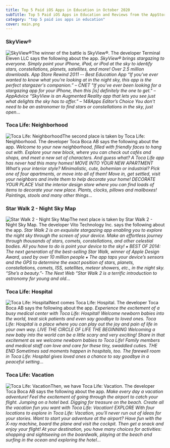 ```yaml
---
title: Top 5 Paid iOS Apps in Education in October 2020
subTitle: Top 5 Paid iOS Apps in Education and Reviews from the AppStore in October 2020.
category: "top 5 paid ios apps in education"
cover: main.png
---
```


### SkyView®

![SkyView®](https://is3-ssl.mzstatic.com/image/thumb/Purple113/v4/7f/1a/84/7f1a84ee-7452-7fbe-57ad-5539b95aea07/AppIcon-0-0-1x_U007emarketing-0-0-0-4-0-0-sRGB-0-0-0-GLES2_U002c0-512MB-85-220-0-0.png/100x100bb.png)The winner of the battle is SkyView®. The developer Terminal Eleven LLC says the following about the app. _SkyView® brings stargazing to everyone. Simply point your iPhone, iPad, or iPod at the sky to identify stars, constellations, planets, satellites, and more!  Over 2.5 million downloads.  App Store Rewind 2011 -- Best Education App  “If you've ever wanted to know what you're looking at in the night sky, this app is the perfect stargazer's companion.”  – CNET   "If you’ve ever been looking for a stargazing app for your iPhone, then this [is] definitely the one to get."  – AppAdvice   “SkyView is an Augmented Reality app that lets you see just what delights the sky has to offer.”  – 148Apps Editor’s Choice  You don't need to be an astronomer to find stars or constellations in the sky, just open_...

### Toca Life: Neighborhood

![Toca Life: Neighborhood](https://is5-ssl.mzstatic.com/image/thumb/Purple114/v4/55/63/63/556363aa-0f92-d2ef-9be0-baf2a98695aa/AppIcon-0-0-1x_U007emarketing-0-0-0-6-0-0-sRGB-0-0-0-GLES2_U002c0-512MB-85-220-0-0.png/100x100bb.png)The second place is taken by Toca Life: Neighborhood. The developer Toca Boca AB says the following about the app. _Welcome to your new neighborhood, filled with friendly faces to hang out with. Explore your new block, where you can check out cafés and shops, and meet a new set of characters. And guess what? A Toca Life app has never had this many homes!  MOVE INTO YOUR NEW APARTMENT What’s your interior style? Minimalistic, cute, bohemian or industrial? Pick one of four apartments, or move into all of them! Move in, get settled, visit your neighbors and invite them to help decorate your home!   DECORATE YOUR PLACE Visit the interior design store where​ you can find loads of items to decorate your new place. Plants, clocks, pillows and mailboxes! Paintings, stools and many other things_...

### Star Walk 2 - Night Sky Map

![Star Walk 2 - Night Sky Map](https://is3-ssl.mzstatic.com/image/thumb/Purple124/v4/f5/cf/19/f5cf19a7-fa0d-c867-d56b-30d4ebecffdd/AppIcon-0-0-1x_U007emarketing-0-0-0-7-0-0-sRGB-0-0-0-GLES2_U002c0-512MB-85-220-0-0.png/100x100bb.png)The next place is taken by Star Walk 2 - Night Sky Map. The developer Vito Technology Inc. says the following about the app. _Star Walk 2 is an exquisite stargazing app enabling you to explore the night sky through the screen of your device. Make an effortless journey through thousands of stars, comets, constellations, and other celestial bodies. All you have to do is point your device to the sky!  ⁕ BEST OF 2014: The next generation of the best-selling Star Walk, winner of Apple Design Award, used by over 10 million people ⁕  The app taps your device’s sensors and the GPS to determine the exact position of stars, planets, constellations, comets, ISS, satellites, meteor showers, etc., in the night sky.  “She’s a beauty.”- The Next Web  “Star Walk 2 is a terrific introduction to astronomy for young and old_...

### Toca Life: Hospital

![Toca Life: Hospital](https://is3-ssl.mzstatic.com/image/thumb/Purple114/v4/bf/14/5a/bf145aa4-4531-dd69-6125-3efbb9989609/AppIcon-0-0-1x_U007emarketing-0-0-0-6-0-0-sRGB-0-0-0-GLES2_U002c0-512MB-85-220-0-0.png/100x100bb.png)Next comes Toca Life: Hospital. The developer Toca Boca AB says the following about the app. _Experience the excitement of a busy medical center with Toca Life: Hospital! Welcome newborn babies into the world, treat sick patients and even say goodbye to loved ones. Toca Life: Hospital is a place where you can play out the joy and pain of life in your own way.  LIVE THE CIRCLE OF LIFE  THE BEGINNING Welcoming a new baby into the world can be a little scary and very exciting! Share in that excitement as we welcome newborn babies to Toca Life! Family members and medical staff can love and care for these tiny, swaddled cuties.   THE END Sometimes sad moments happen in hospitals, too. The farewell room in Toca Life: Hospital gives loved ones a chance to say goodbye in a peaceful setting_...

### Toca Life: Vacation

![Toca Life: Vacation](https://is2-ssl.mzstatic.com/image/thumb/Purple115/v4/1c/e0/fc/1ce0fc94-26b8-907a-cec1-d5882fd6626d/AppIcon-1x_U007emarketing-85-220-8.png/100x100bb.png)Then, we have Toca Life: Vacation. The developer Toca Boca AB says the following about the app. _Make every day a vacation adventure! Feel the excitement of going through the airport to catch your flight. Jumping on a hotel bed. Digging for treasure on the beach. Create all the vacation fun you want with Toca Life: Vacation!  EXPLORE With four locations to explore in Toca Life: Vacation, you’ll never run out of ideas for your stories. Want to start your adventure at the airport? Have fun with the X-ray machine, board the plane and visit the cockpit. Then get a snack and enjoy your flight! At your destination, you have many choices for activities: shopping and sightseeing on the boardwalk, playing at the beach and surfing in the ocean and exploring the hotel_...

